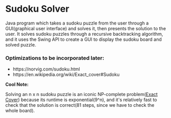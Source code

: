 # Sudoku Solver
<p>
Java program which takes a sudoku puzzle from the user through a GUI(graphical user interface) and solves it, then presents the solution to the user. It solves sudoku puzzles through a recursive backtracking algorithm, and it uses the Swing API to create a GUI to display the sudoku board and solved puzzle.
</p>

  <h3>Optimizations to be incorporated later:</h3>
  <ul>
    <li>https://norvig.com/sudoku.html</li>
    <li>https://en.wikipedia.org/wiki/Exact_cover#Sudoku</li>
  </ul>

<b>Cool Note:</b> 
<p>
  Solving an n x n sudoku puzzle is an iconic NP-complete problem(<a href="https://en.wikipedia.org/wiki/Exact_cover">Exact Cover</a>) because its runtime is exponential(9^n), and it's relatively fast to check that the solution is correct(81 steps, since we have to check the whole board).
</p>
